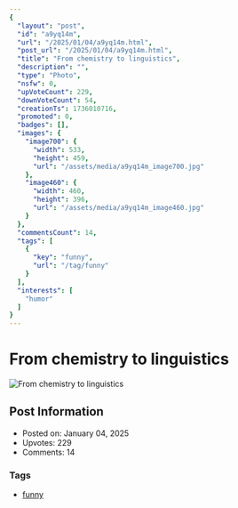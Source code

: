 ```yaml
---
{
  "layout": "post",
  "id": "a9yq14m",
  "url": "/2025/01/04/a9yq14m.html",
  "post_url": "/2025/01/04/a9yq14m.html",
  "title": "From chemistry to linguistics",
  "description": "",
  "type": "Photo",
  "nsfw": 0,
  "upVoteCount": 229,
  "downVoteCount": 54,
  "creationTs": 1736010716,
  "promoted": 0,
  "badges": [],
  "images": {
    "image700": {
      "width": 533,
      "height": 459,
      "url": "/assets/media/a9yq14m_image700.jpg"
    },
    "image460": {
      "width": 460,
      "height": 396,
      "url": "/assets/media/a9yq14m_image460.jpg"
    }
  },
  "commentsCount": 14,
  "tags": [
    {
      "key": "funny",
      "url": "/tag/funny"
    }
  ],
  "interests": [
    "humor"
  ]
}
---
```


# From chemistry to linguistics

![From chemistry to linguistics](/assets/media/a9yq14m_image700.jpg)

## Post Information

- Posted on: January 04, 2025
- Upvotes: 229
- Comments: 14

### Tags

- [funny](/tag/funny)
